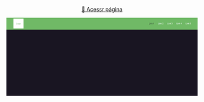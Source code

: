 <p align="center" width="100%">
    <a href="https://alexandre-fb.github.io/lib-js/menu-responsivo/index.html" target="_blank">🔗 Acessr página</a>
</p>
<p align="center" width="100%">
    <img class="" src="../assets/gifs/responsive-menu.gif" alt="menu responsivo" width="600px" style="margin: 0 auto;">
</p>
